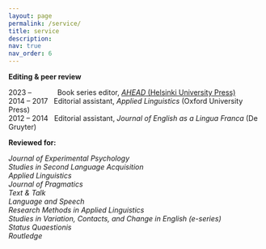 ```yaml
---
layout: page
permalink: /service/
title: service
description: 
nav: true
nav_order: 6
---
```


<b>Editing & peer review</b>

2023 – &nbsp; &nbsp; &nbsp; &nbsp; &nbsp; &nbsp; Book series editor, <a href= "https://hup.fi/site/books/series/ahead/"><i>AHEAD</i> (Helsinki University Press) </a> <br>
2014 – 2017	&nbsp; Editorial assistant, <i>Applied Linguistics</i> (Oxford University Press)<br>
2012 – 2014	&nbsp; Editorial assistant, <i>Journal of English as a Lingua Franca</i> (De Gruyter)<br>

<b>Reviewed for:</b> 

<i>Journal of Experimental Psychology<br>
Studies in Second Language Acquisition<br>
Applied Linguistics<br>
Journal of Pragmatics<br>
Text & Talk<br>
Language and Speech<br>
Research Methods in Applied Linguistics<br>
Studies in Variation, Contacts, and Change in English (e-series)<br>
Status Quaestionis<br>
Routledge</i>


